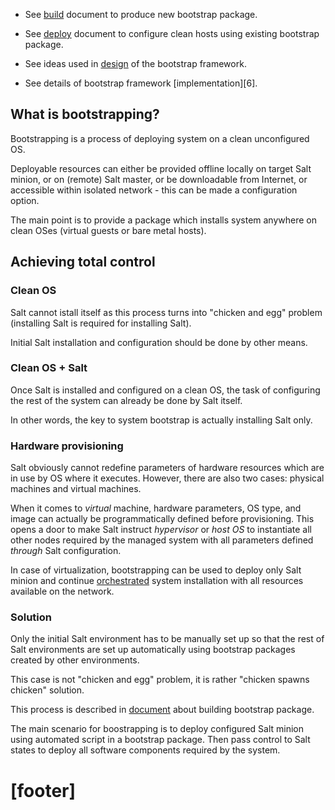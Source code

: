 
*   See [build][3] document to
    produce new bootstrap package.
*   See [deploy][4] document to
    configure clean hosts using existing bootstrap package.

*   See ideas used in [design][5] of the bootstrap framework.
*   See details of bootstrap framework [implementation][6].

## What is bootstrapping? ##

Bootstrapping is a process of deploying system on a clean unconfigured OS.

Deployable resources can either be provided offline locally
on target Salt minion, or on (remote) Salt master, or be downloadable
from Internet, or accessible within isolated network - this can be made
a configuration option.

The main point is to provide a package which installs system
anywhere on clean OSes (virtual guests or bare metal hosts).

## Achieving total control ##

### Clean OS ###

Salt cannot istall itself as this process turns
into "chicken and egg" problem
(installing Salt is required for installing Salt).

Initial Salt installation and configuration should be done by other means.

### Clean OS + Salt ###

Once Salt is installed and configured on a clean OS, the task of
configuring the rest of the system can already be done by Salt itself.

In other words, the key to system bootstrap is actually installing Salt only.

### Hardware provisioning ###

Salt obviously cannot redefine parameters of hardware resources which are
in use by OS where it executes. However, there are also two cases:
physical machines and virtual machines.

When it comes to _virtual_ machine, hardware parameters, OS type, and image
can actually be programmatically defined before provisioning. This opens
a door to make Salt instruct _hypervisor_ or _host OS_ to instantiate all
other nodes required by the managed system with all parameters defined
_through_ Salt configuration.

In case of virtualization, bootstrapping can be used to deploy only Salt
minion and continue [orchestrated][2] system installation
with all resources available on the network.

### Solution ###

Only the initial Salt environment has to be manually set up
so that the rest of Salt environments are set up automatically using
bootstrap packages created by other environments.

This case is not "chicken and egg" problem,
it is rather "chicken spawns chicken" solution.

This process is described in [document][3] about building bootstrap package.

The main scenario for boostrapping is to deploy configured Salt minion using
automated script in a bootstrap package. Then pass control to Salt states to
deploy all software components required by the system.

# [footer] #

[2]: docs/orchestration.md
[3]: docs/bootstrap/build.md
[4]: docs/bootstrap/deploy.md
[5]: docs/bootstrap/design.md



